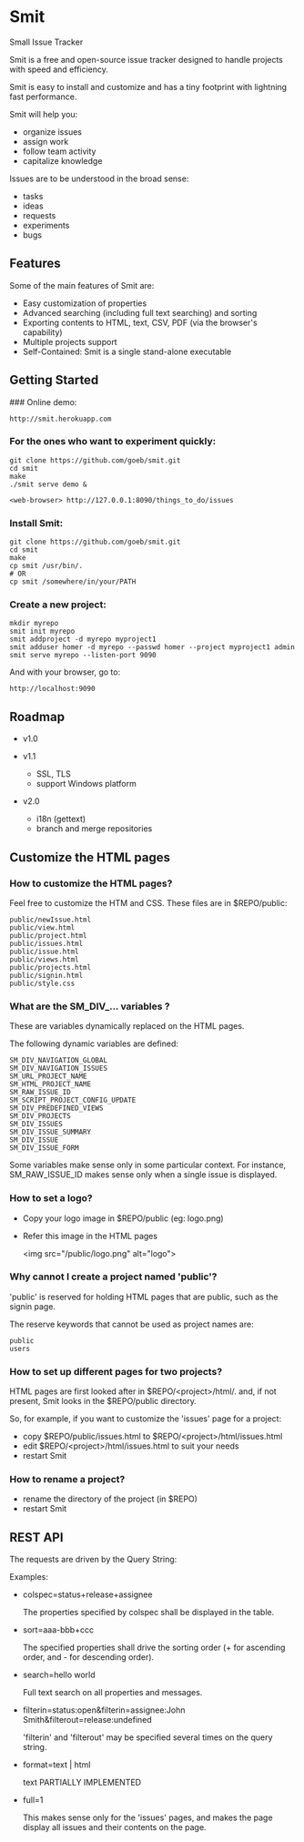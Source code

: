 Smit
====

Small Issue Tracker

Smit is a free and open-source issue tracker designed to handle projects with speed and efficiency.

Smit is easy to install and customize and has a tiny footprint with lightning fast performance.

Smit will help you:

- organize issues
- assign work
- follow team activity
- capitalize knowledge 

Issues are to be understood in the broad sense:
- tasks
- ideas
- requests
- experiments 
- bugs


Features
--------
Some of the main features of Smit are:

- Easy customization of properties
- Advanced searching (including full text searching) and sorting
- Exporting contents to HTML, text, CSV, PDF (via the browser's capability)
- Multiple projects support
- Self-Contained: Smit is a single stand-alone executable


Getting Started
---------------
    
### Online demo:

    http://smit.herokuapp.com

    
### For the ones who want to experiment quickly:

    git clone https://github.com/goeb/smit.git
    cd smit
    make
    ./smit serve demo &

    <web-browser> http://127.0.0.1:8090/things_to_do/issues


### Install Smit:
    
    git clone https://github.com/goeb/smit.git
    cd smit
    make
    cp smit /usr/bin/.
    # OR    
    cp smit /somewhere/in/your/PATH


### Create a new project:
    
    mkdir myrepo
    smit init myrepo
    smit addproject -d myrepo myproject1  
    smit adduser homer -d myrepo --passwd homer --project myproject1 admin
    smit serve myrepo --listen-port 9090

And with your browser, go to:

    http://localhost:9090

    

Roadmap
---

- v1.0

- v1.1
  - SSL, TLS
  - support Windows platform

- v2.0
  - i18n (gettext)
  - branch and merge repositories


Customize the HTML pages
------------------------

### How to customize the HTML pages?

Feel free to customize the HTM and CSS. These files are in $REPO/public:

    public/newIssue.html
    public/view.html
    public/project.html
    public/issues.html
    public/issue.html
    public/views.html
    public/projects.html
    public/signin.html
    public/style.css

### What are the SM_DIV_... variables ?
These are variables dynamically replaced on the HTML pages.

The following dynamic variables are defined:

    SM_DIV_NAVIGATION_GLOBAL
    SM_DIV_NAVIGATION_ISSUES
    SM_URL_PROJECT_NAME
    SM_HTML_PROJECT_NAME
    SM_RAW_ISSUE_ID
    SM_SCRIPT_PROJECT_CONFIG_UPDATE
    SM_DIV_PREDEFINED_VIEWS
    SM_DIV_PROJECTS
    SM_DIV_ISSUES
    SM_DIV_ISSUE_SUMMARY
    SM_DIV_ISSUE
    SM_DIV_ISSUE_FORM

Some variables make sense only in some particular context. For instance,
SM_RAW_ISSUE_ID makes sense only when a single issue is displayed.

### How to set a logo?

* Copy your logo image in $REPO/public (eg: logo.png)
* Refer this image in the HTML pages

    &lt;img src="/public/logo.png" alt="logo"&gt;

### Why cannot I create a project named 'public'?

'public' is reserved for holding HTML pages that are public, such as the signin page.

The reserve keywords that cannot be used as project names are:
    
    public
    users


### How to set up different pages for two projects?

HTML pages are first looked after in $REPO/&lt;project&gt;/html/. and, if not present, Smit looks in the $REPO/public directory.

So, for example, if you want to customize the 'issues' page for a project:

- copy $REPO/public/issues.html to $REPO/&lt;project&gt;/html/issues.html
- edit $REPO/&lt;project&gt;/html/issues.html to suit your needs
- restart Smit


### How to rename a project?

- rename the directory of the project (in $REPO)
- restart Smit




REST API
--------

The requests are driven by the Query String:

Examples:
    
- colspec=status+release+assignee

    The properties specified by colspec shall be displayed in the table.

- sort=aaa-bbb+ccc

    The specified properties shall drive the sorting order (+ for ascending order, and - for descending order).

- search=hello world

    Full text search on all properties and messages.

- filterin=status:open&filterin=assignee:John Smith&filterout=release:undefined

    'filterin' and 'filterout' may be specified several times on the query string.

- format=text | html

    text PARTIALLY IMPLEMENTED

- full=1

    This makes sense only for the 'issues' pages, and makes the page display all issues and their contents on the page.


